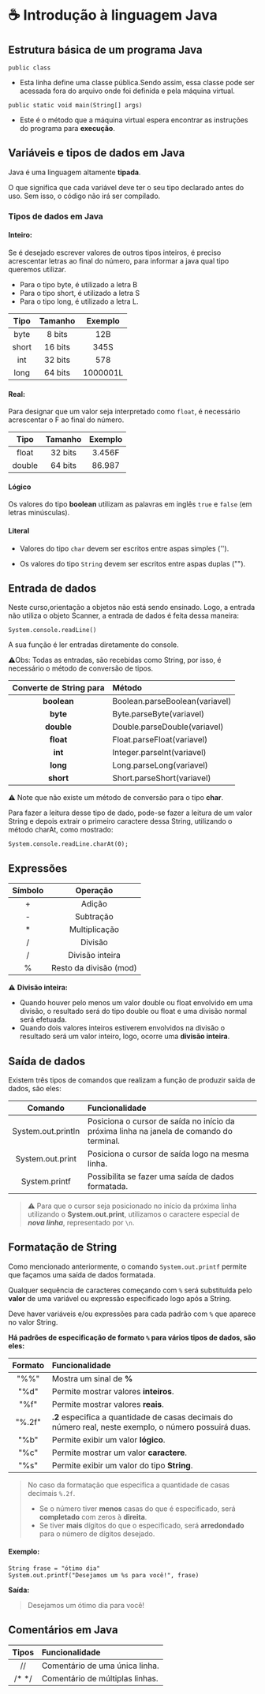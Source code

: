 # :coffee: Introdução à linguagem Java

## Estrutura básica de um programa Java

`public class`
- Esta linha define uma classe pública.Sendo assim, essa classe pode ser acessada fora do arquivo onde foi definida e pela máquina virtual.

`public static void main(String[] args)`

- Este é o método que a máquina virtual espera encontrar as instruções do programa para **execução**.

## Variáveis e tipos de dados em Java

Java é uma linguagem altamente **tipada**.

O que significa que cada variável deve ter o seu tipo declarado antes do uso. Sem isso, o código não irá ser compilado.

### Tipos de dados em Java

#### Inteiro:

Se é desejado escrever valores de outros tipos inteiros, é preciso acrescentar letras ao final do número, para informar a java qual tipo queremos utilizar.
- Para o tipo byte, é utilizado a letra B
- Para o tipo short, é utilizado a letra S
- Para o tipo long, é utilizado a letra L.

Tipo|Tamanho|Exemplo
:---:|:---:| :---:
byte| 8 bits| 12B
short|16 bits|345S
int|32 bits|578
long|64 bits|1000001L

#### Real:

Para designar que um valor seja interpretado como `float`, é necessário acrescentar o F ao final do número.

Tipo|Tamanho|Exemplo
:---:|:---:|:---:
float| 32 bits| 3.456F
double| 64 bits| 86.987

#### Lógico
Os valores do tipo **boolean** utilizam as palavras em inglês `true` e `false` (em letras minúsculas).

#### Literal

- Valores do tipo `char` devem ser escritos entre aspas simples ('').

- Os valores do tipo `String` devem ser escritos entre aspas duplas ("").

## Entrada de dados

Neste curso,orientação a objetos não está sendo ensinado. Logo, a entrada não utiliza o objeto Scanner, a entrada de dados é feita dessa maneira:
 
`System.console.readLine()`

A sua função é ler entradas diretamente do console.

:warning:Obs: Todas as entradas, são recebidas como String, por isso, é necessário o método de conversão de tipos.

Converte de String para|Método
:---:| :---
**boolean**|Boolean.parseBoolean(variavel)
**byte**   |    Byte.parseByte(variavel)
**double** | Double.parseDouble(variavel)
**float**  |  Float.parseFloat(variavel)
**int**|  Integer.parseInt(variavel)
**long**   | Long.parseLong(variavel)
**short**  |Short.parseShort(variavel)

:warning: Note que não existe um método de conversão para o tipo **char**.
 
Para fazer a leitura desse tipo de dado, pode-se fazer a leitura de um valor String e depois extrair o primeiro caractere dessa String, utilizando o método charAt, como mostrado:

`System.console.readLine.charAt(0);`

## Expressões

Símbolo| Operação
:---:| :---:
+|Adição
-|Subtração
*|Multiplicação
/|Divisão
/|Divisão inteira
%|Resto da divisão (mod)

:warning: **Divisão inteira:**
- Quando houver pelo menos um valor double ou float envolvido em uma divisão, o resultado será do tipo double ou float e uma divisão normal será efetuada.
- Quando dois valores inteiros estiverem envolvidos na divisão o resultado será um valor inteiro, logo, ocorre uma **divisão inteira**.

## Saída de dados

Existem três tipos de comandos que realizam a função de produzir saída de dados, são eles:

Comando| Funcionalidade
:---:|:---
System.out.println| Posiciona o cursor de saída no início da próxima linha na janela de comando do terminal.
System.out.print| Posiciona o cursor de saída logo na mesma linha.
System.printf| Possibilita se fazer uma saída de dados formatada.

> :warning: Para que o cursor seja posicionado no início da próxima linha utilizando o **System.out.print**, utilizamos o caractere especial de ***nova linha***, representado por `\n`.

## Formatação de String

Como mencionado anteriormente, o comando `System.out.printf` permite que façamos uma saída de dados formatada.

Qualquer sequência de caracteres começando com `%` será substituída pelo **valor** de uma variável ou expressão especificado logo após a String.

Deve haver variáveis e/ou expressões para cada padrão com `%` que aparece no valor String.

**Há padrões de especificação de formato `%` para vários tipos de dados, são eles:**

Formato| Funcionalidade
:---:|:---
"%%"|Mostra um sinal de **%**
"%d"|Permite mostrar valores **inteiros**.
"%f"|Permite mostrar valores **reais**.
"%.2f"| **.2** especifica a quantidade de casas decimais do número real, neste exemplo, o número possuirá duas.
"%b"|Permite exibir um valor **lógico**.
"%c"| Permite mostrar um valor **caractere**.
"%s"|Permite exibir um valor do tipo **String**.



> No caso da formatação que especifica a quantidade de casas decimais `%.2f`.
> - Se o número tiver **menos** casas do que é especificado, será **completado** com zeros à **direita**. 
>- Se tiver **mais** dígitos do que o especificado, será **arredondado** para o número de dígitos desejado.

#### Exemplo:
```
String frase = "ótimo dia"
System.out.printf("Desejamos um %s para você!", frase)
```
**Saída:**

>Desejamos um ótimo dia para você!

## Comentários em Java

Tipos| Funcionalidade
:---:|:---
//| Comentário de uma única linha.
/* */|Comentário de múltiplas linhas.
 
